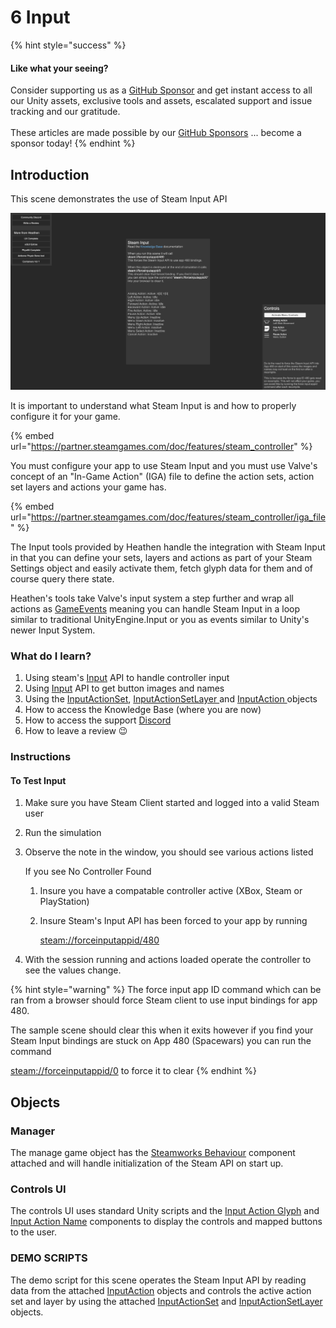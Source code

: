 # 6 Input

{% hint style="success" %}
#### Like what your seeing?

Consider supporting us as a [GitHub Sponsor](../../../company/concepts/become-a-sponsor.md) and get instant access to all our Unity assets, exclusive tools and assets, escalated support and issue tracking and our gratitude.\
\
These articles are made possible by our [GitHub Sponsors](https://github.com/sponsors/heathen-engineering) ... become a sponsor today!
{% endhint %}

## Introduction&#x20;

This scene demonstrates the use of Steam Input API

![](<../../../.gitbook/assets/image (170) (1) (1) (1).png>)

It is important to understand what Steam Input is and how to properly configure it for your game.&#x20;

{% embed url="https://partner.steamgames.com/doc/features/steam_controller" %}

You must configure your app to use Steam Input and you must use Valve's concept of an "In-Game Action" (IGA) file to define the action sets, action set layers and actions your game has.

{% embed url="https://partner.steamgames.com/doc/features/steam_controller/iga_file" %}

The Input tools provided by Heathen handle the integration with Steam Input in that you can define your sets, layers and actions as part of your Steam Settings object and easily activate them, fetch glyph data for them and of course query there state.

Heathen's tools take Valve's input system a step further and wrap all actions as [GameEvents](../../system-core/game-events.md) meaning you can handle Steam Input in a loop similar to traditional UnityEngine.Input or you as events similar to Unity's newer Input System.

### What do I learn?

1. Using steam's [Input](../api/input.md) API to handle controller input
2. Using [Input](../api/input.md) API to get button images and names
3. Using the [InputActionSet](../objects/input-action-set.md), [InputActionSetLayer ](../objects/input-action-set-layer.md)and [InputAction ](../objects/input-action.md)objects
4. How to access the Knowledge Base (where you are now)
5. How to access the support [Discord ](https://discord.gg/6X3xrRc)
6. How to leave a review 😉

### Instructions

#### To Test Input

1. Make sure you have Steam Client started and logged into a valid Steam user
2. Run the simulation
3.  Observe the note in the window, you should see various actions listed

    If you see No Controller Found&#x20;

    1. Insure you have a compatable controller active (XBox, Steam or PlayStation)
    2.  Insure Steam's Input API has been forced to your app by running

        [steam://forceinputappid/480](steam://forceinputappid/480)
4. With the session running and actions loaded operate the controller to see the values change.

{% hint style="warning" %}
The force input app ID command which can be ran from a browser should force Steam client to use input bindings for app 480.



The sample scene should clear this when it exits however if you find your Steam Input bindings are stuck on App 480 (Spacewars) you can run the command

[steam://forceinputappid/0](steam://forceinputappid/0) to force it to clear&#x20;
{% endhint %}

## Objects

### Manager

The manage game object has the [Steamworks Behaviour](../components/steamworks-behaviour.md) component attached and will handle initialization of the Steam API on start up.

### Controls UI

The controls UI uses standard Unity scripts and the [Input Action Glyph](../components/input-action-glyph.md) and [Input Action Name](../components/input-action-name.md) components to display the controls and mapped buttons to the user.

### DEMO SCRIPTS

The demo script for this scene operates the Steam Input API by reading data from the attached [InputAction](../objects/input-action.md) objects and controls the active action set and layer by using the attached [InputActionSet](../objects/input-action-set.md) and [InputActionSetLayer ](../objects/input-action-set-layer.md)objects.&#x20;


